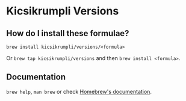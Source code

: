 # Kicsikrumpli Versions

## How do I install these formulae?

`brew install kicsikrumpli/versions/<formula>`

Or `brew tap kicsikrumpli/versions` and then `brew install <formula>`.

## Documentation

`brew help`, `man brew` or check [Homebrew's documentation](https://docs.brew.sh).
